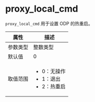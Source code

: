 # proxy_local_cmd

`proxy_local_cmd` 用于设置 ODP 的热重启。

|  属性    | 描述     |
|----------|---------|
| 参数类型 |   整数类型      |
| 默认值   | 0     |
| 取值范围 | <ul><li>0：无操作</li><li>1：退出</li><li>2：热重启</li></ul>  |
